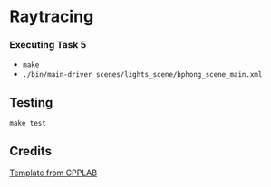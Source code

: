 # Raytracing

### Executing Task 5
* `make`
* `./bin/main-driver scenes/lights_scene/bphong_scene_main.xml`

## Testing

`make test`

## Credits

[Template from CPPLAB](https://github.com/teichert/cpplab)
